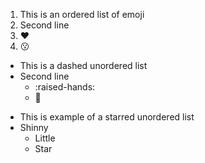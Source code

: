 1. This is an ordered list of emoji
2. Second line
  1. :heart:
  2. :kissing:
  
- This is a dashed unordered list
- Second line
  - :raised-hands:
  - :hammer:
  
* This is example of a starred unordered list
* Shinny
  * Little
  * Star
